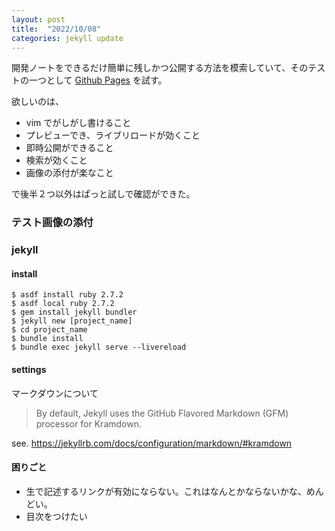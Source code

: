 ```yaml
---
layout: post
title:  "2022/10/08"
categories: jekyll update
---
```


開発ノートをできるだけ簡単に残しかつ公開する方法を模索していて、そのテストの一つとして [Github Pages](https://docs.github.com/ja/pages) を試す。

欲しいのは、

* vim でがしがし書けること
* プレビューでき、ライブリロードが効くこと
* 即時公開ができること
* 検索が効くこと
* 画像の添付が楽なこと

で後半２つ以外はぱっと試しで確認ができた。

### テスト画像の添付



### jekyll

#### install

```shell
$ asdf install ruby 2.7.2
$ asdf local ruby 2.7.2
$ gem install jekyll bundler
$ jekyll new [project_name]
$ cd project_name
$ bundle install
$ bundle exec jekyll serve --livereload
```

#### settings

マークダウンについて 

> By default, Jekyll uses the GitHub Flavored Markdown (GFM) processor for Kramdown. 

see. https://jekyllrb.com/docs/configuration/markdown/#kramdown

#### 困りごと

* 生で記述するリンクが有効にならない。これはなんとかならないかな、めんどい。
* 目次をつけたい


